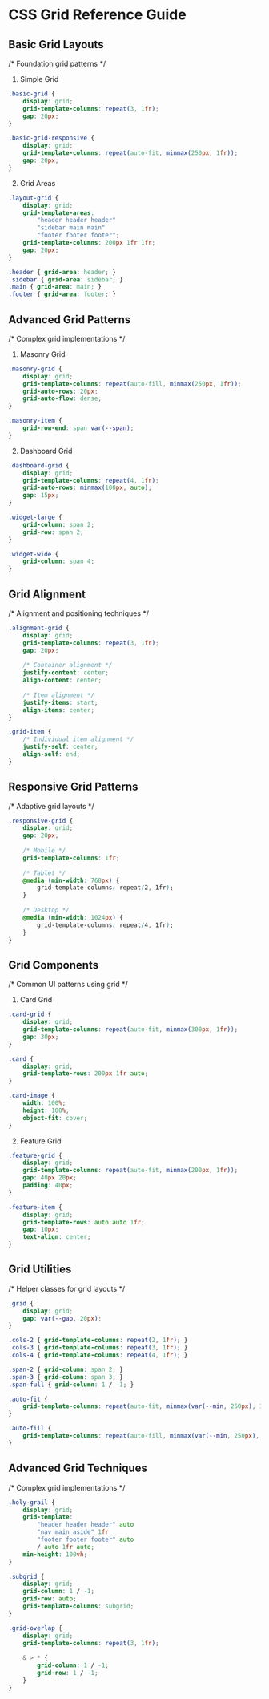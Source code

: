 # CSS Grid Reference Guide

## Basic Grid Layouts
/* Foundation grid patterns */

1. Simple Grid
```css
.basic-grid {
    display: grid;
    grid-template-columns: repeat(3, 1fr);
    gap: 20px;
}

.basic-grid-responsive {
    display: grid;
    grid-template-columns: repeat(auto-fit, minmax(250px, 1fr));
    gap: 20px;
}
```

2. Grid Areas
```css
.layout-grid {
    display: grid;
    grid-template-areas:
        "header header header"
        "sidebar main main"
        "footer footer footer";
    grid-template-columns: 200px 1fr 1fr;
    gap: 20px;
}

.header { grid-area: header; }
.sidebar { grid-area: sidebar; }
.main { grid-area: main; }
.footer { grid-area: footer; }
```

## Advanced Grid Patterns
/* Complex grid implementations */

1. Masonry Grid
```css
.masonry-grid {
    display: grid;
    grid-template-columns: repeat(auto-fill, minmax(250px, 1fr));
    grid-auto-rows: 20px;
    grid-auto-flow: dense;
}

.masonry-item {
    grid-row-end: span var(--span);
}
```

2. Dashboard Grid
```css
.dashboard-grid {
    display: grid;
    grid-template-columns: repeat(4, 1fr);
    grid-auto-rows: minmax(100px, auto);
    gap: 15px;
}

.widget-large {
    grid-column: span 2;
    grid-row: span 2;
}

.widget-wide {
    grid-column: span 4;
}
```

## Grid Alignment
/* Alignment and positioning techniques */
```css
.alignment-grid {
    display: grid;
    grid-template-columns: repeat(3, 1fr);
    gap: 20px;
    
    /* Container alignment */
    justify-content: center;
    align-content: center;
    
    /* Item alignment */
    justify-items: start;
    align-items: center;
}

.grid-item {
    /* Individual item alignment */
    justify-self: center;
    align-self: end;
}
```

## Responsive Grid Patterns
/* Adaptive grid layouts */
```css
.responsive-grid {
    display: grid;
    gap: 20px;
    
    /* Mobile */
    grid-template-columns: 1fr;
    
    /* Tablet */
    @media (min-width: 768px) {
        grid-template-columns: repeat(2, 1fr);
    }
    
    /* Desktop */
    @media (min-width: 1024px) {
        grid-template-columns: repeat(4, 1fr);
    }
}
```

## Grid Components
/* Common UI patterns using grid */

1. Card Grid
```css
.card-grid {
    display: grid;
    grid-template-columns: repeat(auto-fit, minmax(300px, 1fr));
    gap: 30px;
}

.card {
    display: grid;
    grid-template-rows: 200px 1fr auto;
}

.card-image {
    width: 100%;
    height: 100%;
    object-fit: cover;
}
```

2. Feature Grid
```css
.feature-grid {
    display: grid;
    grid-template-columns: repeat(auto-fit, minmax(200px, 1fr));
    gap: 40px 20px;
    padding: 40px;
}

.feature-item {
    display: grid;
    grid-template-rows: auto auto 1fr;
    gap: 10px;
    text-align: center;
}
```

## Grid Utilities
/* Helper classes for grid layouts */
```css
.grid {
    display: grid;
    gap: var(--gap, 20px);
}

.cols-2 { grid-template-columns: repeat(2, 1fr); }
.cols-3 { grid-template-columns: repeat(3, 1fr); }
.cols-4 { grid-template-columns: repeat(4, 1fr); }

.span-2 { grid-column: span 2; }
.span-3 { grid-column: span 3; }
.span-full { grid-column: 1 / -1; }

.auto-fit {
    grid-template-columns: repeat(auto-fit, minmax(var(--min, 250px), 1fr));
}

.auto-fill {
    grid-template-columns: repeat(auto-fill, minmax(var(--min, 250px), 1fr));
}
```

## Advanced Grid Techniques
/* Complex grid implementations */
```css
.holy-grail {
    display: grid;
    grid-template: 
        "header header header" auto
        "nav main aside" 1fr
        "footer footer footer" auto
        / auto 1fr auto;
    min-height: 100vh;
}

.subgrid {
    display: grid;
    grid-column: 1 / -1;
    grid-row: auto;
    grid-template-columns: subgrid;
}

.grid-overlap {
    display: grid;
    grid-template-columns: repeat(3, 1fr);
    
    & > * {
        grid-column: 1 / -1;
        grid-row: 1 / -1;
    }
}
```
